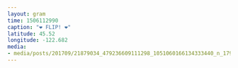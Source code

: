 ```yaml
---
layout: gram
time: 1506112990
caption: "❤️ FLIP! ❤️"
latitude: 45.52
longitude: -122.682
media:
- media/posts/201709/21879034_479236609111298_1051060166134333440_n_17900086264040297.jpg
---
```


